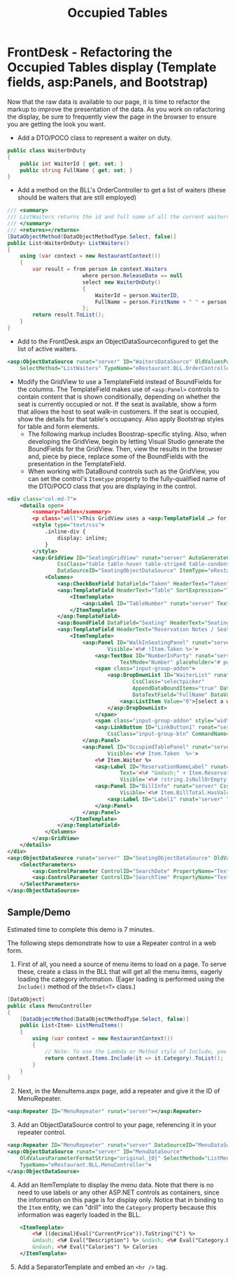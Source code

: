 ﻿---
title: Occupied Tables
---
# FrontDesk - Refactoring the Occupied Tables display (Template fields, asp:Panels, and Bootstrap)

Now that the raw data is available to our page, it is time to refactor the markup to improve the presentation of the data. As you work on rafactoring the display, be sure to frequently view the page in the browser to ensure you are getting the look you want.

- Add a DTO/POCO class to represent a waiter on duty.

```csharp
public class WaiterOnDuty
{
    public int WaiterId { get; set; }
    public string FullName { get; set; }
}
```

- Add a method on the BLL's OrderController to get a list of waiters (these should be waiters that are still employed)

```csharp
/// <summary>
/// ListWaiters returns the id and full name of all the current waiters
/// </summary>
/// <returns></returns>
[DataObjectMethod(DataObjectMethodType.Select, false)]
public List<WaiterOnDuty> ListWaiters()
{
    using (var context = new RestaurantContext())
    {
        var result = from person in context.Waiters
                        where person.ReleaseDate == null
                        select new WaiterOnDuty()
                        {
                            WaiterId = person.WaiterID,
                            FullName = person.FirstName + " " + person.LastName
                        };
        return result.ToList();
    }
}
```

- Add to the FrontDesk.aspx  an ObjectDataSourceconfigured to get the list of active waiters.

```xml
<asp:ObjectDataSource runat="server" ID="WaitersDataSource" OldValuesParameterFormatString="original_{0}"
    SelectMethod="ListWaiters" TypeName="eRestaurant.BLL.OrderController"></asp:ObjectDataSource>
```

- Modify the GridView to use a TemplateField instead of BoundFields for the columns. The TemplateField makes use of `<asp:Panel>` controls to contain content that is shown conditionally, depending on whether the seat is currently occupied or not. If the seat is available, show a form that allows the host to seat walk-in customers. If the seat is occupied, show the details for that table's occupancy. Also apply Bootstrap styles for table and form elements.
  - The following markup includes Boostrap-specific styling. Also, when developing the GridView, begin by letting Visual Studio generate the BoundFields for the GridView. Then, view the results in the browser and, piece by piece, replace some of the BoundFields with the presentation in the TemplateField.
  - When working with DataBound controls such as the GridView, you can set the control's `Itemtype` property to the fully-qualified name of the DTO/POCO class that you are displaying in the control.

```xml
<div class="col-md-7">
    <details open>
        <summary>Tables</summary>
        <p class="well">This GridView uses a <asp:TemplateField …> for the table number and the controls to handle walk-in seating. Additionally, the walk-in seating form is in a panel that only shows if the seat is <em>not</em> taken. Handling of the action to <b>seat customers</b> is done in the code-behind, on the GridView's <code>OnSelectedIndexChanging</code> event.</p>
        <style type="text/css">
            .inline-div {
                display: inline;
            }
        </style>
        <asp:GridView ID="SeatingGridView" runat="server" AutoGenerateColumns="False"
                CssClass="table table-hover table-striped table-condensed"
                DataSourceID="SeatingObjectDataSource" ItemType="eRestaurant.Entities.DTOs.SeatingSummary">
            <Columns>
                <asp:CheckBoxField DataField="Taken" HeaderText="Taken" SortExpression="Taken" ItemStyle-HorizontalAlign="Center"></asp:CheckBoxField>
                <asp:TemplateField HeaderText="Table" SortExpression="Table" ItemStyle-HorizontalAlign="Center">
                    <ItemTemplate>
                        <asp:Label ID="TableNumber" runat="server" Text='<%# Item.Table %>'></asp:Label>
                    </ItemTemplate>
                </asp:TemplateField>
                <asp:BoundField DataField="Seating" HeaderText="Seating" SortExpression="Seating" ItemStyle-HorizontalAlign="Center"></asp:BoundField>
                <asp:TemplateField HeaderText="Reservation Notes / Seat Walk-In">
                    <ItemTemplate>
                        <asp:Panel ID="WalkInSeatingPanel" runat="server" CssClass="input-group input-group-sm"
                                Visible='<%# !Item.Taken %>'>
                            <asp:TextBox ID="NumberInParty" runat="server" CssClass="form-control col-md-1"
                                    TextMode="Number" placeholder="# people"></asp:TextBox>
                            <span class="input-group-addon">
                                <asp:DropDownList ID="WaiterList" runat="server"
                                        CssClass="selectpicker"
                                        AppendDataBoundItems="true" DataSourceID="WaitersDataSource"
                                        DataTextField="FullName" DataValueField="WaiterId">
                                    <asp:ListItem Value="0">[select a waiter]</asp:ListItem>
                                </asp:DropDownList>
                            </span>
                            <span class="input-group-addon" style="width:5px;padding:0;border:0;background-color:white;"></span>
                            <asp:LinkButton ID="LinkButton1" runat="server" Text="Seat Customers"
                                CssClass="input-group-btn" CommandName="Select" CausesValidation="False" />
                        </asp:Panel>
                        <asp:Panel ID="OccupiedTablePanel" runat="server"
                                Visible='<%# Item.Taken  %>'>
                            <%# Item.Waiter %>
                            <asp:Label ID="ReservationNameLabel" runat="server" 
                                    Text='<%# "&mdash;" + Item.ReservationName %>'
                                    Visible='<%# !string.IsNullOrEmpty(Item.ReservationName) %>' />
                            <asp:Panel ID="BillInfo" runat="server" CssClass="inline-div"
                                    Visible='<%# Item.BillTotal.HasValue && Item.BillTotal.Value > 0 %>'>
                                <asp:Label ID="Label1" runat="server" Text='<%# string.Format(" &ndash; {0:C}", Item.BillTotal) %>' />
                            </asp:Panel>
                        </asp:Panel>
                    </ItemTemplate>
                </asp:TemplateField>
            </Columns>
        </asp:GridView>
    </details>
</div>
<asp:ObjectDataSource runat="server" ID="SeatingObjectDataSource" OldValuesParameterFormatString="original_{0}" SelectMethod="SeatingByDateTime" TypeName="eRestaurant.BLL.SeatingController">
    <SelectParameters>
        <asp:ControlParameter ControlID="SearchDate" PropertyName="Text" Name="date" Type="DateTime"></asp:ControlParameter>
        <asp:ControlParameter ControlID="SearchTime" PropertyName="Text" DbType="Time" Name="time"></asp:ControlParameter>
    </SelectParameters>
</asp:ObjectDataSource>
```

## Sample/Demo

Estimated time to complete this demo is 7 minutes.

The following steps demonstrate how to use a Repeater control in a web form.

1. First of all, you need a source of menu items to load on a page. To serve these, create a class in the BLL that will get all the menu items, eagerly loading the category information. (Eager loading is performed using the `Include()` method of the `DbSet<T>` class.)

```csharp
[DataObject]
public class MenuController
{
    [DataObjectMethod(DataObjectMethodType.Select, false)]
    public List<Item> ListMenuItems()
    {
        using (var context = new RestaurantContext())
        {
            // Note: To use the Lambda or Method style of Include, you need to use System.Data.Entity
            return context.Items.Include(it => it.Category).ToList();
        }
    }
}
```

2. Next, in the MenuItems.aspx page, add a repeater and give it the ID of MenuRepeater.

```xml
<asp:Repeater ID="MenuRepeater" runat="server"></asp:Repeater>
```

3. Add an ObjectDataSource control to your page, referencing it in your repeater control.

```xml
<asp:Repeater ID="MenuRepeater" runat="server" DataSourceID="MenuDataSource"></asp:Repeater>
<asp:ObjectDataSource runat="server" ID="MenuDataSource" 
    OldValuesParameterFormatString="original_{0}" SelectMethod="ListMenuItems" 
    TypeName="eRestaurant.BLL.MenuController">
</asp:ObjectDataSource>
```

4. Add an ItemTemplate to display the menu data. Note that there is no need to use labels or any other ASP.NET controls as containers, since the information on this page is for display only. Notice that in binding to the `Item` entity, we can "drill" into the `Category` property because this information was eagerly loaded in the BLL.

```xml
    <ItemTemplate>
        <%# ((decimal)Eval("CurrentPrice")).ToString("C") %> 
        &mdash; <%# Eval("Description") %> &ndash; <%# Eval("Category.Description") %> 
        &ndash; <%# Eval("Calories") %> Calories
    </ItemTemplate>
```

5. Add a SeparatorTemplate and embed an `<hr />` tag.
